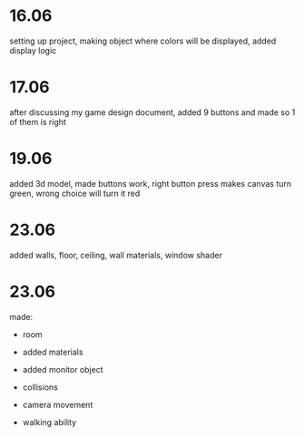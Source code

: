 # 16.06
setting up project, making object where colors will be displayed, added display logic

# 17.06
after discussing my game design document, added 9 buttons and made so 1 of them is right

# 19.06
added 3d model, made buttons work, right button press makes canvas turn green, wrong choice will turn it red

# 23.06
added walls, floor, ceiling, wall materials, window shader

# 23.06
made:
- room

- added materials

- added monitor object

- collisions

- camera movement

- walking ability